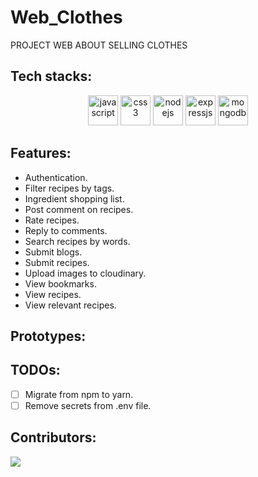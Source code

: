 # Web_Clothes
PROJECT WEB ABOUT SELLING CLOTHES

## Tech stacks:

<p align="center">
    <img src="https://cdn.jsdelivr.net/gh/devicons/devicon/icons/javascript/javascript-original.svg" alt="javascript" height="48" width="48" />
    <img src="https://cdn.jsdelivr.net/gh/devicons/devicon/icons/css3/css3-original.svg" alt="css3" height="48" width="48" />
    <img src="https://cdn.jsdelivr.net/gh/devicons/devicon/icons/nodejs/nodejs-original.svg" alt="nodejs" height="48" width="48" />
    <img src="https://cdn.jsdelivr.net/gh/devicons/devicon/icons/express/express-original.svg" alt="expressjs" height="48" width="48" />
    <img src="https://cdn.jsdelivr.net/gh/devicons/devicon/icons/mongodb/mongodb-original.svg" alt="mongodb" height="48" width="48" />
</p>


## Features:

- Authentication.
- Filter recipes by tags.
- Ingredient shopping list.
- Post comment on recipes.
- Rate recipes.
- Reply to comments.
- Search recipes by words.
- Submit blogs.
- Submit recipes.
- Upload images to cloudinary.
- View bookmarks.
- View recipes.
- View relevant recipes.

## Prototypes:

<!-- <a
href="https://www.figma.com/file/7u8pMRELjeydYYxmHX3nq3/501st-Recipe?node-id=0%3A1">
    <img src="https://cdn.jsdelivr.net/gh/devicons/devicon/icons/figma/figma-original.svg" alt="figma" height="48" width="48" />
</a> -->

## TODOs:

- [ ] Migrate from npm to yarn.
- [ ] Remove secrets from .env file.

## Contributors:

<a href="https://github.com/NoNameNo1F/Web_Clothes/graphs/contributors">
  <img src="https://contrib.rocks/image?repo=NoNameNo1F/Web_Clothes" />
</a>